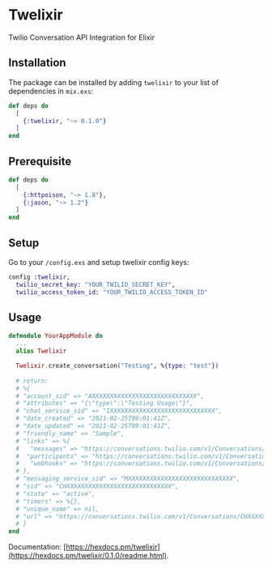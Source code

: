 # Twelixir

Twilio Conversation API Integration for Elixir

## Installation

The package can be installed by adding `twelixir` to your list of dependencies in `mix.exs`:

```elixir
def deps do
  [
    {:twelixir, "~> 0.1.0"}
  ]
end
```

## Prerequisite 

```elixir
def deps do
  [
    {:httpoison, "~> 1.8"},
    {:jason, "~> 1.2"}
  ]
end
```

## Setup 

Go to your  `/config.exs` and setup twelixir config keys:

```elixir
config :twelixir,
  twilio_secret_key: "YOUR_TWILIO_SECRET_KEY",
  twilio_access_token_id: "YOUR_TWILIO_ACCESS_TOKEN_ID"
```

## Usage 

```elixir
defmodule YourAppModule do
  ...
  alias Twelixir

  Twelixir.create_conversation("Testing", %{type: "test"})
  
  # return: 
  # %{
  # "account_sid" => "AXXXXXXXXXXXXXXXXXXXXXXXXXXXXX",
  # "attributes" => "{\"type\":\"Testing Usage\"}",
  # "chat_service_sid" => "IXXXXXXXXXXXXXXXXXXXXXXXXXXXXX",
  # "date_created" => "2021-02-25T09:01:41Z",
  # "date_updated" => "2021-02-25T09:01:41Z",
  # "friendly_name" => "Sample",
  # "links" => %{
  #   "messages" => "https://conversations.twilio.com/v1/Conversations/CHXXXXXXXXXXXXXXXXXXXXXXXXXXXXX/Messages",
  #  "participants" => "https://conversations.twilio.com/v1/Conversations/CHXXXXXXXXXXXXXXXXXXXXXXXXXXXXX/Participants",
  #   "webhooks" => "https://conversations.twilio.com/v1/Conversations/CHXXXXXXXXXXXXXXXXXXXXXXXXXXXXX/Webhooks"
  # },
  # "messaging_service_sid" => "MXXXXXXXXXXXXXXXXXXXXXXXXXXXXX",
  # "sid" => "CHXXXXXXXXXXXXXXXXXXXXXXXXXXXXX",
  # "state" => "active",
  # "timers" => %{},
  # "unique_name" => nil,
  # "url" => "https://conversations.twilio.com/v1/Conversations/CHXXXXXXXXXXXXXXXXXXXXXXXXXXXXX"
  # }
end
```

Documentation: [https://hexdocs.pm/twelixir](https://hexdocs.pm/twelixir/0.1.0/readme.html).

